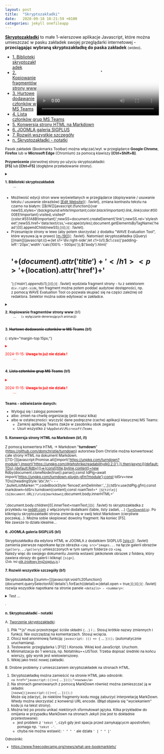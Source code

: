 ```yaml
---
layout: post
title:  "Skryptozakładki"
date:   2020-09-18 10:21:59 +0100
categories: jekyll onefileapp
---
```


[**Skryptozakładki**](https://pl.wikipedia.org/wiki/Skryptozak%C5%82adka) to małe 1-wierszowe aplikacje Javascript, które można umieszczać w pasku zakładek swojej przeglądarki internetowej - **przeciągając wybraną skryptozakładkę do paska zakładek** <small>(wideo)</small>.

<video src="{{site.baseurl}}/assets/img/skryptozakladka_do_paska_zakladek.mp4" poster="{{site.baseurl}}/assets/img/skryptozakladka_do_paska_zakladek.jpg" height="200" style="float:right"  controls preload></video>

* [1. Biblioteki skryptozakładek]({{site.url}}{{site.baseurl}}{{page.url}}#1-biblioteki-skryptozakładek-)
* [2. Kopiowanie fragmentów strony www]({{site.url}}{{site.baseurl}}{{page.url}}#2-kopiowanie-fragmentów-strony-www-b1)
* [3. Hurtowe dodawanie członków w MS Teams]({{site.url}}{{site.baseurl}}{{page.url}}#3-hurtowe-dodawanie-członków-w-ms-teams-b1)
* [4. Lista członków grup MS Teams]({{site.url}}{{site.baseurl}}{{page.url}}#4-lista-członków-grup-ms-teams-b1)
* [5. Konwersja strony HTML na Markdown]({{site.url}}{{site.baseurl}}{{page.url}}#5-konwersja-strony-html-na-markdown-b1-i1)
* [6. JOOMLA galeria SIGPLUS]({{site.url}}{{site.baseurl}}{{page.url}}#6-joomla-galeria-sigplus-b1)
* [7. Rozwiń wszystkie szczegóły]({{site.url}}{{site.baseurl}}{{page.url}}#7-rozwiń-wszystkie-szczegóły-b1)
* [n. Skryptozakładki - notatki]({{site.url}}{{site.baseurl}}{{page.url}}#n-skryptozakładki---notatki)

<small>Pasek zakładek (Bookmarks Toolbar) można włączać/wył. w przeglądarce **Google Chrome**, **Firefox** lub w **Microsoft Edge** (Chromium)  za pomocą klawiszy **[Ctrl+Shift+B]**. 


**Przywrócenie** pierwotnej strony po użyciu skryptozakładki:  
**[F5]** lub **[Ctrl+F5]** (dogłębne przeładowanie strony).

<details markdown=1><summary markdown="span">

<b> 1. Biblioteki skryptozakładek </b> <br>         ... 

</summary>

Wiele przykładów, można znaleźć m.in. na  
[100+ Useful Bookmarklets](https://www.hongkiat.com/blog/100-useful-bookmarklets-for-better-productivity-ultimate-list/),   
[7is7.com_Bookmarklets](http://7is7.com/software/bookmarklets/),  
[bookmarklets.org](http://bookmarklets.org/)

</details>

- Możliwość edycji stron www wyświetlanych w przeglądarce (dopisywanie / usuwanie tekstu / usuwanie obrazków) 
  [\[Edit Website\]](javascript:document.body.contentEditable='true';document.designMode='on';void(0);){: .favlet}, 
  zmiana kontrastu tekstu na czarno na białym: 
  [\[B/W\]](javascript:(function(){var newSS,styles='*{background:white!important;color:black!important}:link,:link*{color:#0000EE!important}:visited,:visited*{color:#551A8B!important}';newSS=document.createElement('link');newSS.rel='stylesheet';newSS.href='data:text/css,'+escape(styles);document.getElementsByTagName('head')[0].appendChild(newSS);})();){: .favlet}.
- Przesunięcie strony w lewo (aby potem skorzystać z dodatku "WAVE Evaluation Tool", które wysuwa ją w prawo)
  [\[m-190\]](javascript:(()=>{document.body.setAttribute('style','margin-left:-190px;');})();){: .favlet}. 
  Natomiast skryptozakładka (jQuery)
  [\[main\]](javascript:(()=>{let s1='div.right-side';let $c1=$(s1);$c1.css({'padding-left':'20px','width':'calc(100% - 500px)'});$('body').html('<main><h1>'+$(document).attr('title')+'</h1><p>'+$(location).attr('href')+'</p></main>');$('main').append($c1);})();){: .favlet}
  wydziela fragment strony - tu z selektorem `div.right-side`, ten fragment można potem poddać audytowi dostępności, np. z pomocą WAVE Evaluation Tool co pozwala skupiać się na części zależnej od redaktora. Selektor można sobie edytować w zakładce.


<details markdown=1><summary markdown="span">

<b> 2. Kopiowanie fragmentów strony www</b> (b1) <br>          ...      <small>(+ wyłączanie denerwujących animacji)</small>

</summary>

Kopiowanie może być utrudnione w rozbudowanych aplikacjach. Może też być trudność w kopiowaniu tabel - gdy mamy niezbyt starannie napisaną stronę www z tabelami zawierającymi komórki wypełnione kolejnymi tabelami, to może pomóc ich skopiowanie do Excela czy Worda, gdzie można je dalej przetwarzać.  
Poniższe skrytozakładki oznaczają obszar strony podczas poruszaniu nad nią myszą. Przytrzymując `Shift` podczas poruszania myszą oznaczane są obszary o 3 poziomy wyżej - co jest przydatne podczas zaznaczania całych tabel. Po kliknięciu kopiują oznaczony obszar do schowka.

- Skryptozakładka
[\[ovHsrc\]](javascript:(function(){var d=document;var lastEl=null;var ov=d.createElement('div');Object.assign(ov.style,{position:'fixed',top:0,left:0,width:'100vw',height:'100vh',zIndex:99999999,background:'transparent',cursor:'crosshair'});d.body.append(ov);function getEl(ev){ov.style.pointerEvents='none';var el=d.elementFromPoint(ev.clientX,ev.clientY);if(ev.shiftKey){var el0=el,i=4;while((el0)&&(i--)){el=el0;el0=el.parentElement;}} ov.style.pointerEvents='auto';return el;} d.addEventListener('mousemove',function(ev){var el=getEl(ev);if(!el)return;lastEl=el;var po=el.getBoundingClientRect();Object.assign(ov.style,{background:'rgba(0,128,255,0.25)',outline:'1px solid rgba(0,128,255,0.5)',top:''+po.top+'px',left:''+po.left+'px',width:''+po.width+'px',height:''+po.height+'px'});});ov.addEventListener('click',function(ev){var tx=(lastEl||getEl(ev)).outerHTML;d.body.removeChild(ov);if(!(ev.ctrlKey)){navigator.clipboard.writeText(tx);}else{lastEl.remove();}});})()){: .favlet}
kopiuje tekst źródła html oznaczonego obszaru 
<small>([ovHsrc.js]({{site.url}}{{site.baseurl}}/download/ovHsrc.js.html))</small>.
Można go skopiować do notatnika i zapisać jako `*.html`, po czym otworzyć w przeglądarce internetowej i dalej kopiować do aplikacji biurowych.  
- Skryptozakładki
[\[ovCp1\]](javascript:(function(){var d=document;var lastEl=null;var ov=d.createElement('div');Object.assign(ov.style,{position:'fixed',top:0,left:0,width:'100vw',height:'100vh',zIndex:99999999,background:'transparent',cursor:'crosshair'});d.body.append(ov);function getEl(ev){ov.style.pointerEvents='none';var el=d.elementFromPoint(ev.clientX,ev.clientY);if(ev.shiftKey){var el0=el,i=4;while((el0)&&(i--)){el=el0;el0=el.parentElement;}} ov.style.pointerEvents='auto';return el;} d.addEventListener('mousemove',function(ev){var el=getEl(ev);if(!el)return;lastEl=el;var po=el.getBoundingClientRect();Object.assign(ov.style,{background:'rgba(0,128,255,0.25)',outline:'1px solid rgba(0,128,255,0.5)',top:''+po.top+'px',left:''+po.left+'px',width:''+po.width+'px',height:''+po.height+'px'});});function cpToClp1(el){window.getSelection().removeAllRanges();var range=d.createRange();range.selectNode(el);window.getSelection().addRange(range);d.execCommand('copy');window.getSelection().removeAllRanges();} ov.addEventListener('click',function(ev){var el=lastEl||getEl(ev);d.body.removeChild(ov);if(!(ev.ctrlKey)){cpToClp1(el);}else{lastEl.remove();}});})()){: .favlet}
,
[\[ovCp2\]](javascript:(function(){var d=document;var lastEl=null;var ov=d.createElement('div');Object.assign(ov.style,{position:'fixed',top:0,left:0,width:'100vw',height:'100vh',zIndex:99999999,background:'transparent',cursor:'crosshair'});d.body.append(ov);function getEl(ev){ov.style.pointerEvents='none';var el=d.elementFromPoint(ev.clientX,ev.clientY);if(ev.shiftKey){var el0=el,i=4;while((el0)&&(i--)){el=el0;el0=el.parentElement;}} ov.style.pointerEvents='auto';return el;} d.addEventListener('mousemove',function(ev){var el=getEl(ev);if(!el)return;lastEl=el;var po=el.getBoundingClientRect();Object.assign(ov.style,{background:'rgba(0,128,255,0.25)',outline:'1px solid rgba(0,128,255,0.5)',top:''+po.top+'px',left:''+po.left+'px',width:''+po.width+'px',height:''+po.height+'px'});});function cpToClp2(el){var x=window.scrollX,y=window.scrollY;var aux=d.createElement('div');aux.setAttribute("contentEditable","true");aux.innerHTML=el.outerHTML;aux.setAttribute("onfocus","document.execCommand('selectAll',false,null)");d.body.appendChild(aux);aux.focus();d.execCommand('copy');d.body.removeChild(aux);window.scrollTo(x,y);} ov.addEventListener('click',function(ev){var el=lastEl||getEl(ev);d.body.removeChild(ov);if(!(ev.ctrlKey)){cpToClp2(el);}else{lastEl.remove();}});})()){: .favlet} 
kopiują treść oznaczonego obszaru, którą można wkleić wprost do aplikacji biurowych
<small>([ovCp1.js]({{site.url}}{{site.baseurl}}/download/ovCp1.js.html), [ovCp2.js]({{site.url}}{{site.baseurl}}/download/ovCp2.js.html) - poprawiona wersja 24.10.2020)</small>.
	* Uwagi:
		* **[Ctrl]+klik** - zamiast skopiowania następuje usunięcie obszaru z aktualnego widoku, np. denerwującej animacji
		* `ovHsrc` działa stosunkowo skutecznie nawet na stronach z zablokowanym zaznaczaniem/kopiowaniem. Jest praktycznie odpowiednikiem operacji "Zbadaj element" \ "kopiuj zewnętrzny html"
		* `ovCp1` - często skuteczna, ale raczej nie działa na zablokowanych stronach
		* `ovCp2` - [nie działa w FF](https://developer.mozilla.org/en-US/docs/Web/Guide/HTML/Editable_content#Security); gdy już działa to raczej działa na zablokowanych stronach (np. w Chrome).
	* test kopiowania:  
	kliknij na skryptozakładkę z p.3 i przesuwaj kursor myszy na poniższym obszarem (przytrzymuj też [Shift]); na koniec kliknij (następuje skopiowanie do schowka) i wklej w aplikacji biurowej;
		- **pogrubienie**, *pochylenie*, ~~przekreślenie~~
		- lista spraw i tabela (można próbować kopiowania także treści nad tabelą razem z całą tabelą)

nagłówek | tabeli | z formatowaniem
---------|-------:|:---------------:
  0      |      1 | **2**
  3      | 4      | *5*
  
<style>table{float:right;width:50%} ul>li ul>li ul{font-size:smaller;}</style>

<p> &nbsp; </p>
- [x] coś
	- [ ] tam
	- [x] trzeba
- [ ] zrobić
<p> &nbsp; </p>

</details>


#### **3.** <s>Hurtowe dodawanie członków w **MS Teams**</s> (b1)
{: style="margin-top:15px;"}

<details markdown=1><summary markdown="span" style="color:red">

2024-11-15: <b> Uwaga to już nie działa ! </b> <br>         ... 

</summary>

<small> (2023-10-05. UWAGA - to bardzo wczesna wersja skryptozakładki. Można sobie modyfikować kod źródłowy 
[**addTeamsMb.js**]({{site.url}}{{site.baseurl}}/download/addTeamsMb.js.html)
, poddawać minimalizacji, np. w Notatniku++/JSTool i edytując zakładkę wkleić jako nową treść</small>

1. Przeciągnij skryptozkładkę 
[\[TeamsMb\]](javascript:(()=>{const dely=1000;const liSep=/[,;\s]+/;const uTst=/.@.../;const lang=(document.documentElement.lang.startsWith('pl'))?1:0;const msgOpenW='!\n'+['On https://teams.microsoft.com\n'+'open the window: Add members to team...','Na https://teams.microsoft.com\n'+'otwórz okno: Dodawanie członków do zespołu...'][lang];const msgPrpt=['Paste member list here:','Tu wklej listę członków:'][lang];const msgCdnt='!!\n'+['Could not find/add:','Nie można znaleźć/dodać:'][lang]+'\n!!\n';const sInp='div.ts-people-picker input[data-tid="peoplePicker"]';const sDrop='div[data-tid="peoplepicker-dropdown"]';const sAdd='button.ts-btn[data-tid="createTeam-AddMembers"]';const checkElem=(sel,fnTrue,tmOut=2500)=>{return new Promise((rslv,rjct)=>{setTimeout(()=>{rslv($(''));},tmOut);(async()=>{while(!($(sel).length&&fnTrue(sel))){await new Promise(rslv=>requestAnimationFrame(rslv));};rslv($(sel));})();});};if(!((window.jQuery)&&$(sInp).length)){alert(msgOpenW);return;};try{(async()=>{const users=prompt(msgPrpt).split(liSep);for(const user of users){if(uTst.test(user)){console.log('====='+user);await checkElem(sAdd,(sel)=>$(sel).prop('disabled'));let $inp=$(sInp);$inp.focus().val(user);$inp.change();let selDrop=await checkElem(sDrop,(sel)=>$(sel).text().trim(),7000);if(!selDrop.length)alert(msgCdnt+user);else{$(sInp).trigger({type:'keydown',which:9,keyCode:9});let selAdd=await checkElem(sAdd,(sel)=>!$(sel).prop('disabled'));if(!selAdd.length)alert(msgCdnt+user);else{selAdd.click();$(sInp).focus();await new Promise(rslv=>setTimeout(rslv,dely));await checkElem(sAdd,(sel)=>$(sel).prop('disabled'));}}}}})();}catch(err){alert(err);}})();){: .favlet}
do swojego paska zakładek.  
<small>(kod źródłowy: [addTeamsMb.js]({{site.url}}{{site.baseurl}}/download/addTeamsMb.js.html), propozycje lepszych rozwiązań zgłoś na: [github](https://github.com/andrzejQ/Import-users-to-MS-Teams-))</small>
2. Przygotuj listę adresów e-mail użytkowników (powinni to być nowi użytkownicy), których chcesz dodać do zespołu, np. w kolumnie Excela. Komórki nie zawierające "@" będą pomijane.
3. ![TeamsHurtoweDodawanieCzlonkow.png]({{site.baseurl}}/assets/img/TeamsHurtoweDodawanieCzlonkow.png "TeamsHurtoweDodawanieCzlonkow.png"){: style="float:right;width:50%;"}
Otwórz MS Teams **w przeglądarce**: ![TeamsApp.png]({{site.baseurl}}/assets/img/TeamsApp.png "TeamsApp.png"){: style="width:25px;"} <https://teams.microsoft.com/>. Zaloguj się, i **otwórz okno dodawania członków zespołu** (tak, że można by dodać pojedynczą osobę).
4. Kliknij skryptozakładkę **[TeamsMb]** i wyskakującym oknie wklej listę osób do dodania. Lista może być rozdzielana przecinkami, średnikami lub dowolnymi białymi znakami, w tym nowego wiersza, czyli można ją wprost skopiować np. z kolumny Excela.
5. Po `[OK]` powinno nastąpić dodawanie kolejnych członków. 

<small> Gdy wybierzesz opcję "**Edytuj zakładkę**" (pr.kl.myszy) to możesz sobie zmienić **kilka parametrów**: </small>
````js
const dely=1000;      // delay after user added
        //(ms)        //pl: opóźnienie po dodaniu użytkownika 
const liSep=/[,;\s]+/;// separator of a list separated by commas or semicolons 
        //(regexp)    // or any whitespace characters = \s, including newline
                      //pl: separator listy rozdzielonej przecinkami lub średnikami 
                      // lub dowolnymi białymi znakami = \s, w tym nowego wiersza 
const uTst=/.@.../;   // validation pattern - i.e. @ and a few arbitrary characters around it
        //(regexp)    //pl: wzorzec do walidacji - czyli @ i kilka dowolnych znaków dookoła 
````
</details>

#### **4.** <s>Lista członków grup **MS Teams**</s> (b1)

<details markdown=1><summary markdown="span" style="color:red">

2024-11-15: <b> Uwaga to już nie działa ! </b> <br>         ... 

</summary>


<small> (2023-10-03. Przywrócono działanie poniższych skryptozakładek po zmianach w MS Teams. Na starszych wersjach: prawy klawisz myszy, "Usuń zakładkę" i ponownie zaciągamy nowsze skryptozakładki.) </small>

Jest to jeden ze sposobów pobrania listy członków grup z nazwami i loginami Office365. Opiera się na wyłuskiwaniu danych ze strony HTML, czyli zakłada uruchomienie Teams w przeglądarce:  
![TeamsApp.png]({{site.baseurl}}/assets/img/TeamsApp.png "TeamsApp.png"){: style="width:25px;"} <https://teams.microsoft.com/>.  
<small>(Równocześnie można mieć uruchomioną aplikację klasyczną Teams - obie wersje mogą działać równolegle).</small>  

Trzeba w oknie głównym widzieć listę "Właściciele" i "Członkowie i goście" (można rozwinąć obie listy):

![ZarzadzanieZespolem.png]({{site.baseurl}}/assets/img/ZarzadzanieZespolem.png "ZarzadzanieZespolem.png"){: style="float:right;width:50%;"}

Menu zespołu: ![3kropki.png]({{site.baseurl}}/assets/img/3kropki.png "3kropki.png"){: style="width:25px;"} \ "Zarządzanie zespołem" 

albo 

![i_.png]({{site.baseurl}}/assets/img/i_.png "i_.png"){: style="width:20px;"} w prawym górnym rogu \ "Wyświetl wszystkich członków" (łącze na samym dole listy)  
![i_PokazInfOKanale.png]({{site.baseurl}}/assets/img/i_PokazInfOKanale.png "i_PokazInfOKanale.png"){: style="width:39%;"}


**I sposób - skryptozakładka** (zalecane)

Po kliknięciu skryptozakładki 
[\[TeamsLst\]](javascript:(function(){var x=document.querySelector("div[class^='td-members-']");var t=x.innerHTML;var re=/<div class="td\-member\-name.*?aria\-label="(.*?)[\,"].*?upn="(.*?)"/g;var y=[...t.matchAll(re)].map(function(a){return"<tr><td>"+a[2]+"</td><td>"+a[1]+"</td></tr>\n";});document.body.innerHTML='<table border="1" style="display:block;overflow:auto;height:'+window.innerHeight+'px;width:100%;"><tr><th>o365</th><th>name</th></tr>\n'+y.join("")+"</table>";})();){: .favlet} 
<small>([TeamsLst.js]({{site.url}}{{site.baseurl}}/download/TeamsLst.js.html))</small>
strona z listą osób w MS Teams powinna się zmienić w tabelę, którą można kopiować do Notatnika, Worda czy Excela.  
<small>Jeśli nic się nie dzieje po kliknięcu, a w konsoli (zob. niżej) widzimy błąd `x is null`{: style="font-size:smaller;"}, albo `Cannot read property of null`{: style="font-size:smaller;"}, to znaczy, że to nie jest właściwa strona Teams na której jest lista osób.</small>

Aby powrócić do pierwotnego wyglądu, trzeba odświeżyć stronę np. naciskając [F5].

Skryptozakładki 
[\[TeamsLi\]](javascript:(function(){var x=document.querySelector("div[class^='td-members-']");var t=x.innerHTML;var re=/<div class="td\-member\-name.*?" upn="(.*?)"[\s\S]+?\<div class="td-member-display-name"><span .*?>(.*?)<\/span>.+?"::teamMember.jobTitle" aria-label=(?:"undefined|")(.*?)[\,"](?:.*?::teamMember.userLocation" aria-label=(?:"undefined|")(.*?)[\,"])?.+?\-member\-role.+?<span .+?>(.*)<\/span>(?:<\/div>)?<!----><!---->/g;var y=[...t.matchAll(re)].map(function(a){return"<tr><td>"+a.slice(1,).join("</td><td>")+"</td></tr>\n";});document.body.innerHTML='<table border="1" style="display:block;overflow:auto;height:'+window.innerHeight+'px;width:100%;"><tr><th>'+['o365','name','title','loc','role'].join("</th><th>")+("</th></tr>\n")+y.join("")+'</table>';})();){: .favlet} 
<small>([TeamsLi.js]({{site.url}}{{site.baseurl}}/download/TeamsLi.js.html))</small>
i
[\[TeamsLImg\]](javascript:(function(){var x=document.querySelector("div[class^='td-members-']");var t=x.innerHTML;var re=/<div class="td\-member\-name.*?(<img .+?" upn="(.*?)".+?>)[\s\S]+?\<div class="td-member-display-name"><span .*?>(.*?)<\/span>.+?"::teamMember.jobTitle" aria-label=(?:"undefined|")(.*?)[\,"](?:.*?::teamMember.userLocation" aria-label=(?:"undefined|")(.*?)[\,"])?.+?\-member\-role.+?<span .+?>(.*)<\/span>(?:<\/div>)?<!----><!---->/g;var y=[...t.matchAll(re)].map(function(a){return"<tr><td>"+a.slice(1,).join("</td><td>")+"</td></tr>\n";});document.body.innerHTML='<table border="1" style="display:block;overflow:auto;height:'+window.innerHeight+'px;width:100%;"><tr><th>'+['img','o365','name','title','loc','role'].join("</th><th>")+'</th></tr></thead>\n'+y.join("")+'</table>';})();){: .favlet} 
<small>([TeamsLImg.js]({{site.url}}{{site.baseurl}}/download/TeamsLImg.js.html))</small>
działają podobnie, a dają więcej kolumn tabeli. <small>Aby skopiować tabelę wraz z awatarami do Worda/Excela trzeba najpierw zapisać całą stronę jako HTML na lokalnym dysku, otworzyć (Firefox działa w tym przypadku najlepiej) i wtedy kopiować.</small>


- <small> _Można też pobrać listę za pomocą skryptu - zob. [MicrosoftTeams PowerShell w praktyce](https://andrzejq.github.io/El_Prog/programowanie/2020/11/24/PowerShell-bibl-MicrosoftTeams.html). Nawet można automatycznie załadować listę członków z pomocą skryptu PowerShell._ </small>
- <small> _Poniżej jest opisany sposób dodawania listy członków z pomocą dodatku do przeglądarki._ </small>


<details>
<summary> <small><b> II sposób - konsola, bez skryptozakładki</b> (dla dociekliwych) </small> </summary>

Naciskamy [F12] i wybieramy kartę "Konsola".
(<small>Konsola pozwala wykrywać błędy skryptów, a także skryptozakładek.</small>).

Wklejamy poniższy kod i uruchamiamy ([Enter], czasem [Ctrl+Enter], albo ikonka ">" (run/wykonaj)) :


<div><pre><code style="font-size:smaller;">var x = document.querySelector(&quot;div[class^=&apos;td-members-&apos;]&quot;) ;
var t = x.innerHTML;
var re =/&lt;div class=&quot;td\-member\-name.*?aria\-label=&quot;(.*?)[\,&quot;].*?upn=&quot;(.*?)&quot;/g;
var y = [...t.matchAll(re)].map(function(a) {return a[2]+&quot;\t&quot;+a[1];});
document.body.innerHTML = &apos;&lt;pre&gt;&apos;+y.join(&quot;\n&quot;)+&apos;&lt;/pre&gt;&apos;;
</code></pre></div>

<p><small>
Uwaga - czasem podczas tej operacji pojawia się jednorazowe wezwanie do wpisania czegoś w celu odblokowania konsoli - po prostu przepisujemy ten tekst w konsoli.
</small></p>

Listę, która powinna pojawić sie na stronie www kopiujemy do Notatnika (potem z Notatnika do Excela). Odświeżamy stronę: [F5].
</details>  


...  

- - - -
.  

</details>

**Teams - odświeżanie danych:**

* Wyloguj się i zaloguj ponownie
* albo: zmień na chwilę organizację (jeśli masz kilka)
* albo w ostateczności: wyczyść dane podręczne (cache) aplikacji klasycznej MS Teams:
	- Zamknij aplikację Teams (także w zasobniku obok zegara)
	- Usuń wszystko z `%AppData%\Microsoft\Teams`


#### 5. Konwersja strony HTML na Markdown (b1, i1)

Z pomocą konwertera HTML -> Markdown "**turndown**" (<https://github.com/domchristie/turndown>) autorstwa Dom Christie 
można konwertować całe strony HTML na dokument Markdown.  
[\[TD-\]](javascript:Promise.all([import('https://unpkg.com/turndown?module'),import('https://unpkg.com/@tehshrike/readability@0.2.0'),]).then(async([{default:TDs},{default:Rdby}])=>{const{title,byline,content}=new Rdby(document.cloneNode(true)).parse();const tdPlg=await import('https://unpkg.com/turndown-plugin-gfm?module');const tdSrv=new TDs({headingStyle:'atx',hr:'- - -',bulletListMarker:'*',codeBlockStyle:'fenced',emDelimiter:'_',});tdSrv.use(tdPlg.gfm);const markdown=tdSrv.turndown(content);const roamText=`* [${title}](${document.URL})\n\n${markdown}`;document.body.innerHTML='<pre></pre>';document.body.children[0].innerText=roamText;})){: .favlet} 
to skryptozakładka z przykładu na
[reddit.com](https://www.reddit.com/r/RoamResearch/comments/hsitd3/bookmarklet_copy_all_the_page_content_to_the/#CommentTopMeta--Created--t1_fz0j2r4)
z włączonymi dodatkami (table, listy zadań, ...)
<small>([TurnDownAll.js]({{site.url}}{{site.baseurl}}/download/TurnDownAll.js.html))</small>. Po kliknięciu skryptozakładki strona zmienia się w swój tekst Markdown (cierpliwie poczekaj...). Można sobie skopiować dowolny fragment. Na koniec [F5].  
Nie zawsze to działa idealnie...



#### 6. JOOMLA galeria SIGPLUS (b1)

Skryptozakładka dla edytora HTML w JOOMLA z dodatkiem SIGPLUS [\[sig+\]](javascript:void%20function(){var%20e=document.querySelector(%22textarea%23jform_articletext%22);if(!e)return%20void%20alert(%221.%20Coś%20jest%20nie%20tak%20\n%20-%20musisz%20być%20w%20trybie%20edycji%20html%22);document.querySelector(%22span%23wf_editor_jform_articletext_toggle%22).parentNode.click();var%20t=e.value,r=t.replace(/%3Cimg%20src=%22images\/(.*%3F)\/[^/]+\/%3E/,'{gallery%20maxcount=1%20alignment=%22after-float%22%20preview_width=120%20preview_height=160}$1{/gallery}');return%20r===t%3Fvoid%20alert(%222.%20Coś%20jest%20nie%20tak%20\n%20-%20może%20nie%20ma%20wstawionego%20obrazka...\n%20-%20a%20może%20edytor%20nie%20jest%20trybie%20HTML%22):(e.value=r,void%20document.querySelector(%22span%23wf_editor_jform_articletext_toggle%22).parentNode.click())}();){: .favlet} zamienia pierwsze napotkane łącze obrazka `<img src="images...` na łącze galerii obrazów `{gallery.../gallery}` umieszczonych w tym samym folderze co `<img`.  
Należy więc do swojego dokumentu Joomla wstawić jakikolwiek obrazek z foldera, który zawiera obrazy do galerii i kliknąć `[sig+]`.  
<small>(Zob. też [plik źródłowy img2sigplus.js]({{site.url}}{{site.baseurl}}/download/img2sigplus.js.html) )</small>


#### 7. Rozwiń wszystkie szczegóły (b1)

Skryptozakładka [\[summ+\]](javascript:void%20function(){document.querySelectorAll('details').forEach((detail)=>{detail.open = true;});}();){: .favlet} 
rozwija wszystkie napotkane na stronie panele `<details> - <summary>`: 
<details>
<summary> Test ... </summary>
Szczegóły...
</details>

.

#### n. Skryptozakładki - notatki

A. [Tworzenie skryptozakładki](https://www.freecodecamp.org/news/what-are-bookmarklets/): 
1. Plik "*.js" musi przestrzegać ściśle składni `{..}` i `;`. Stosuj krótkie nazwy zmiennych i funkcji. Nie oszczędzaj na komentarzach. Stosuj wcięcia.
2. Otocz kod anonimową funkcją: `javascript: (() => {` ... `})();` (automatycznie uruchamianą).
3. Testowanie: przeglądarka \ [F12] \ Konsola. Wklej kod JavaScript. Uruchom.
4. Minimalizacja do 1 wiersza, np. Notatniku++/JSTool. Trzeba dopisać średniki na końcu wierszy, gdy wynik jest wielowierszowy.
5. Wklej jako treść nowej zakładki.


B. Drobne problemy z umieszczaniem skryptozakładek na stronach HTML.

1. Skryptozakładkę można zamieścić na stronie HTML jako odnośnik:  
   `<a href="javascript:(()=>{` ...  `})();">nazwa</a>`
2. Na stronach generowanych z pomocą MarkDown również można zamieszczać ją w składni:  
   `[nazwa](javascript:(()=>{` ...  `})();)`  
   Może się zdarzyć, że niektóre fragmenty kodu mogą zaburzyć interpretację MarkDown. Wtedy można skorzystać z konwersji URL encode. (Błąd objawia się "wyciekaniem" kodu js na tekst strony).
3. Można też po prostu unikać niektórych sformułowań języka. Kilka przykładów do omijania w przypadku MarkDown na stronach Jekyll (nie jest to dokładnie przetestowane): 
	* jest problem z `'tekst '`, czyli gdy jest spacja przed zamykającycm apostrofem; pomaga np. `'tekst -'`.
	* chyba nie można wstawić: `' " " '` ale działa `' [ " " ]'`

Odnośniki:
* <https://www.freecodecamp.org/news/what-are-bookmarklets/>


<style>.favlet{background-color:Lavender;font-weight:bold;padding:0 3px} pre.highlight code{font-size:smaller;}</style>

<!-- {% unless jekyll.environment %} -->
<script>

(function() {
  const images = document.getElementsByTagName('img');
  for(let i = 0; i < images.length; i++) {
    images[i].src = images[i].src.replace('%7B%7Bsite.baseurl%7D%7D','..');
  } //{{site.baseurl}} - without spaces!  
})();

</script>
<!-- {% endunless %} -->

